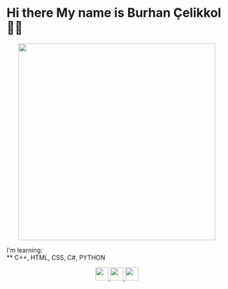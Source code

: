 # Hi there My name is Burhan Çelikkol 👋🏻

<p align=center><img align="center" src="https://trhiphopgundemi.com/green_stable.gif" width="450"></p>

I'm learning:
<br>
 ** C++, HTML, CSS, C#, PYTHON

<p align=center><a href="https://github.com/burhanclkkl"> <img src="https://image.flaticon.com/icons/svg/25/25657.svg" width="30"> </a> 
<a href="https://www.linkedin.com/in/burhan-clkkl/"> <img src="https://image.flaticon.com/icons/svg/174/174857.svg" width="30"> </a> 
<a href="https://twitter.com/burhan_clkkl"> <img src="https://image.flaticon.com/icons/svg/124/124021.svg" width="30"> </a> </p>

